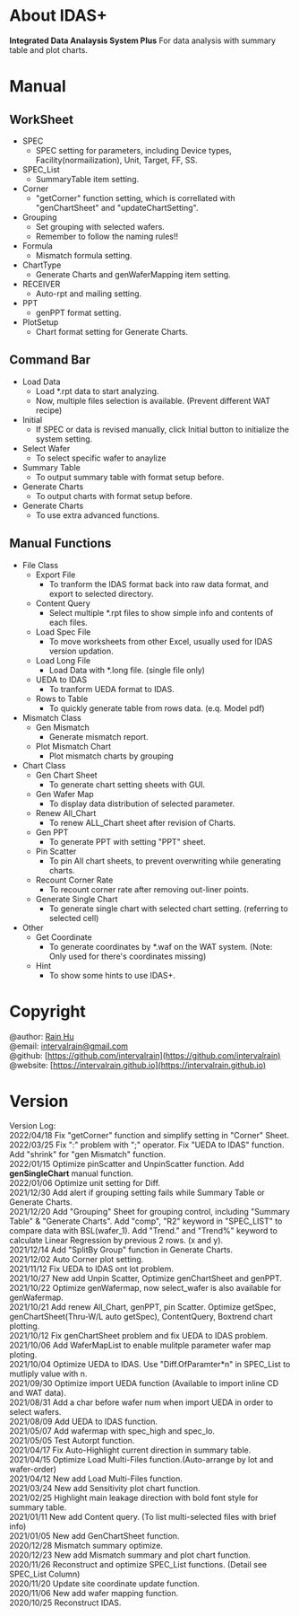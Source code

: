 # About IDAS+
**Integrated Data Analaysis System Plus**
For data analysis with summary table and plot charts.

# Manual
## WorkSheet
+ SPEC
  + SPEC setting for parameters, including Device types, Facility(normailization), Unit, Target, FF, SS.
+ SPEC_List
  + SummaryTable item setting.
+ Corner
  + "getCorner" function setting, which is correllated with "genChartSheet" and "updateChartSetting".
+ Grouping
  + Set grouping with selected wafers.
  + Remember to follow the naming rules!!
+ Formula
  + Mismatch formula setting.
+ ChartType
  + Generate Charts and genWaferMapping item setting.
+ RECEIVER
  + Auto-rpt and mailing setting.
+ PPT
  + genPPT format setting.
+ PlotSetup
  + Chart format setting for Generate Charts.

## Command Bar
+ Load Data
  + Load *.rpt data to start analyzing.
  + Now, multiple files selection is available. (Prevent different WAT recipe)
+ Initial
  + If SPEC or data is revised manually, click Initial button to initialize the system setting.
+ Select Wafer
  + To select specific wafer to anaylize
+ Summary Table
  + To output summary table with format setup before.
+ Generate Charts
  + To output charts with format setup before.
+ Generate Charts
  + To use extra advanced functions.
## Manual Functions
+ File Class
  + Export File
    + To tranform the IDAS format back into raw data format, and export to selected directory.
  + Content Query
    + Select multiple *.rpt files to show simple info and contents of each files.
  + Load Spec File
    + To move worksheets from other Excel, usually used for IDAS version updation.
  + Load Long File
    + Load Data with *.long file. (single file only)
  + UEDA to IDAS
    + To tranform UEDA format to IDAS.
  + Rows to Table
    + To quickly generate table from rows data. (e.q. Model pdf)
+ Mismatch Class
  + Gen Mismatch
    + Generate mismatch report.
  + Plot Mismatch Chart
    + Plot mismatch charts by grouping
+ Chart Class
  + Gen Chart Sheet
    + To generate chart setting sheets with GUI.
  + Gen Wafer Map
    + To display data distribution of selected parameter.
  + Renew All_Chart
    + To renew ALL_Chart sheet after revision of Charts.
  + Gen PPT
    + To generate PPT with setting "PPT" sheet.
  + Pin Scatter
    + To pin All chart sheets, to prevent overwriting while generating charts.
  + Recount Corner Rate
    + To recount corner rate after removing out-liner points.
  + Generate Single Chart
    + To generate single chart with selected chart setting. (referring to selected cell)
+ Other
  + Get Coordinate
    + To generate coordinates by *.waf on the WAT system. (Note: Only used for there's coordinates missing)
  + Hint
    + To show some hints to use IDAS+.

# Copyright 
@author: [Rain Hu](https://intervalrain.github.io/posts/aboutme/)  
@email: [intervalrain@gmail.com](intervalrain@gmail.com)  
@github: [https://github.com/intervalrain](https://github.com/intervalrain)  
@website: [https://intervalrain.github.io](https://intervalrain.github.io)

# Version
Version Log:   
2022/04/18 Fix "getCorner" function and simplify setting in "Corner" Sheet.  
2022/03/25 Fix ":" problem with ";" operator. Fix "UEDA to IDAS" function. Add "shrink" for "gen Mismatch" function.  
2022/01/15 Optimize pinScatter and UnpinScatter function. Add **genSingleChart** manual function.  
2022/01/06 Optimize unit setting for Diff.  
2021/12/30 Add alert if grouping setting fails while Summary Table or Generate Charts.  
2021/12/20 Add "Grouping" Sheet for grouping control, including "Summary Table" & "Generate Charts". Add "comp", "R2" keyword in "SPEC_LIST" to compare data with BSL(wafer_1). Add "Trend." and "Trend%" keyword to calculate Linear Regression by previous 2 rows. (x and y).  
2021/12/14 Add "SplitBy Group" function in Generate Charts.  
2021/12/02 Auto Corner plot setting.  
2021/11/12 Fix UEDA to IDAS ont lot problem.  
2021/10/27 New add Unpin Scatter, Optimize genChartSheet and genPPT.  
2021/10/22 Optimize genWafermap, now select_wafer is also available for genWafermap.  
2021/10/21 Add renew All_Chart, genPPT, pin Scatter. Optimize getSpec, genChartSheet(Thru-W/L auto getSpec), ContentQuery, Boxtrend chart plotting.  
2021/10/12 Fix genChartSheet problem and fix UEDA to IDAS problem.  
2021/10/06 Add WaferMapList to enable mulitple parameter wafer map ploting.  
2021/10/04 Optimize UEDA to IDAS. Use "Diff.OfParamter*n" in SPEC_List to mutliply value with n.  
2021/09/30 Optimize import UEDA function (Available to import inline CD and WAT data).  
2021/08/31 Add a char before wafer num when import UEDA in order to select wafers.  
2021/08/09 Add UEDA to IDAS function.  
2021/05/07 Add wafermap with spec_high and spec_lo.  
2021/05/05 Test Autorpt function.  
2021/04/17 Fix Auto-Highlight current direction in summary table.  
2021/04/15 Optimize Load Multi-Files function.(Auto-arrange by lot and wafer-order)  
2021/04/12 New add Load Multi-Files function.  
2021/03/24 New add Sensitivity plot chart function.  
2021/02/25 Highlight main leakage direction with bold font style for summary table.  
2021/01/11 New add Content query. (To list multi-selected files with brief info)  
2021/01/05 New add GenChartSheet function.  
2020/12/28 Mismatch summary optimize.  
2020/12/23 New add Mismatch summary and plot chart function.  
2020/11/26 Reconstruct and optimize SPEC_List functions. (Detail see SPEC_List Column)  
2020/11/20 Update site coordinate update function.  
2020/11/06 New add wafer mapping function.  
2020/10/25 Reconstruct IDAS.
